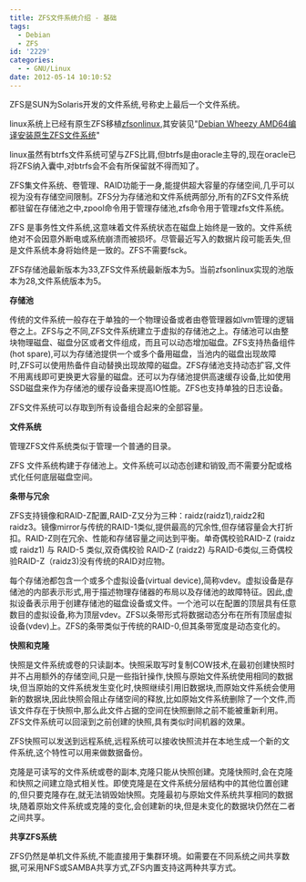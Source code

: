 ```yaml
---
title: ZFS文件系统介绍 - 基础
tags:
  - Debian
  - ZFS
id: '2229'
categories:
  - - GNU/Linux
date: 2012-05-14 10:10:52
---
```


ZFS是SUN为Solaris开发的文件系统,号称史上最后一个文件系统。
<!-- more -->
linux系统上已经有原生ZFS移植[zfsonlinux](http://zfsonlinux.org),其安装见"[Debian Wheezy AMD64编译安装原生ZFS文件系统](https://openwares.net/linux/debian_amd64_install_zfs.html)"

linux虽然有btrfs文件系统可望与ZFS比肩,但btrfs是由oracle主导的,现在oracle已将ZFS纳入囊中,对btrfs会不会有所保留就不得而知了。

ZFS集文件系统、卷管理、RAID功能于一身,能提供超大容量的存储空间,几乎可以视为没有存储空间限制。ZFS分为存储池和文件系统两部分,所有的ZFS文件系统都驻留在存储池之中,zpool命令用于管理存储池,zfs命令用于管理zfs文件系统。

ZFS 是事务性文件系统,这意味着文件系统状态在磁盘上始终是一致的。文件系统绝对不会因意外断电或系统崩溃而被损坏。尽管最近写入的数据片段可能丢失,但是文件系统本身将始终是一致的。ZFS不需要fsck。


ZFS存储池最新版本为33,ZFS文件系统最新版本为5。当前zfsonlinux实现的池版本为28,文件系统版本为5。

**存储池**

传统的文件系统一般存在于单独的一个物理设备或者由卷管理器如lvm管理的逻辑卷之上。ZFS与之不同,ZFS文件系统建立于虚拟的存储池之上。存储池可以由整块物理磁盘、磁盘分区或者文件组成，而且可以动态增加磁盘。ZFS支持热备组件(hot spare),可以为存储池提供一个或多个备用磁盘，当池内的磁盘出现故障时,ZFS可以使用热备件自动替换出现故障的磁盘。ZFS存储池支持动态扩容,文件不用离线即可更换更大容量的磁盘。还可以为存储池提供高速缓存设备,比如使用SSD磁盘来作为存储池的缓存设备来提高IO性能。ZFS也支持单独的日志设备。

ZFS文件系统可以存取到所有设备组合起来的全部容量。

**文件系统**

管理ZFS文件系统类似于管理一个普通的目录。

ZFS 文件系统构建于存储池上。文件系统可以动态创建和销毁,而不需要分配或格式化任何底层磁盘空间。

**条带与冗余**

ZFS支持镜像和RAID-Z配置,RAID-Z又分为三种：raidz(raidz1),raidz2和raidz3。镜像mirror与传统的RAID-1类似,提供最高的冗余性,但存储容量会大打折扣。RAID-Z则在冗余、性能和存储容量之间达到平衡。单奇偶校验RAID-Z (raidz 或 raidz1) 与 RAID-5 类似,双奇偶校验 RAID-Z (raidz2) 与RAID-6类似,三奇偶校验RAID-Z（raidz3)没有传统的RAID对应物。

每个存储池都包含一个或多个虚拟设备(virtual device),简称vdev。虚拟设备是存储池的内部表示形式,用于描述物理存储器的布局以及存储池的故障特征。因此,虚拟设备表示用于创建存储池的磁盘设备或文件。一个池可以在配置的顶层具有任意数目的虚拟设备,称为顶层vdev。ZFS以条带形式将数据动态分布在所有顶层虚拟设备(vdev)上。ZFS的条带类似于传统的RAID-0,但其条带宽度是动态变化的。

**快照和克隆**

快照是文件系统或卷的只读副本。快照采取写时复制COW技术,在最初创建快照时并不占用额外的存储空间,只是一些指针操作,快照与原始文件系统使用相同的数据块,但当原始的文件系统发生变化时,快照继续引用旧数据块,而原始文件系统会使用新的数据块,因此快照会阻止存储空间的释放,比如原始文件系统删除了一个文件,而该文件存在于快照中,那么此文件占据的空间在快照删除之前不能被重新利用。ZFS文件系统可以回滚到之前创建的快照,具有类似时间机器的效果。

ZFS快照可以发送到远程系统,远程系统可以接收快照流并在本地生成一个新的文件系统,这个特性可以用来做数据备份。

克隆是可读写的文件系统或卷的副本,克隆只能从快照创建。克隆快照时,会在克隆和快照之间建立隐式相关性。即使克隆是在文件系统分层结构中的其他位置创建的,但只要克隆存在,就无法销毁始快照。克隆最初与原始文件系统共享相同的数据块,随着原始文件系统或克隆的变化,会创建新的块,但是未变化的数据块仍然在二者之间共享。

**共享ZFS系统**

ZFS仍然是单机文件系统,不能直接用于集群环境。如需要在不同系统之间共享数据,可采用NFS或SAMBA共享方式,ZFS内置支持这两种共享方式。